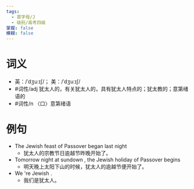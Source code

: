 ```yaml
---
tags:
  - 首字母/J
  - 级别/高考四级
掌握: false
模糊: false
---
```

# 词义
- 英：/ˈdʒuːɪʃ/； 美：/ˈdʒuːɪʃ/
- #词性/adj  犹太人的，有关犹太人的，具有犹太人特点的；犹太教的；意第绪语的
- #词性/n  〈口〉意第绪语
# 例句
- The Jewish feast of Passover began last night
	- 犹太人的宗教节日逾越节昨晚开始了。
- Tomorrow night at sundown , the Jewish holiday of Passover begins
	- 明天晚上太阳下山的时候，犹太人的逾越节便开始了。
- We 're Jewish .
	- 我们是犹太人。
